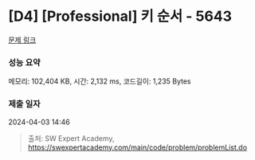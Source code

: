 # [D4] [Professional] 키 순서 - 5643 

[문제 링크](https://swexpertacademy.com/main/code/problem/problemDetail.do?contestProbId=AWXQsLWKd5cDFAUo) 

### 성능 요약

메모리: 102,404 KB, 시간: 2,132 ms, 코드길이: 1,235 Bytes

### 제출 일자

2024-04-03 14:46



> 출처: SW Expert Academy, https://swexpertacademy.com/main/code/problem/problemList.do